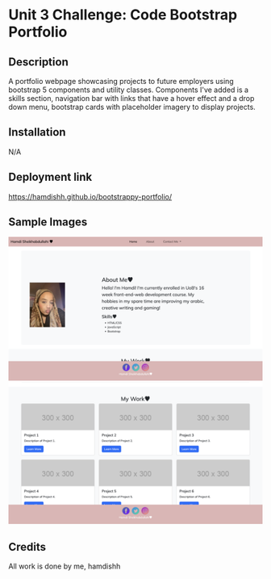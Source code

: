 # Unit 3 Challenge: Code Bootstrap Portfolio

## Description
A portfolio webpage showcasing projects to future employers using bootstrap 5 components and utility classes. Components I've added is a skills section, navigation bar with links that have a hover effect and a drop down menu, bootstrap cards with placeholder imagery to display projects.

## Installation
N/A

## Deployment link
https://hamdishh.github.io/bootstrappy-portfolio/

## Sample Images
![alt text](<Screenshot 2024-02-16 at 23.12.36.png>)
![alt text](<Screenshot 2024-02-16 at 23.13.25.png>)

## Credits
All work is done by me, hamdishh